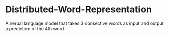 # Distributed-Word-Representation
A nerual language model that takes 3 consective words as input and output a prediction of the 4th word
